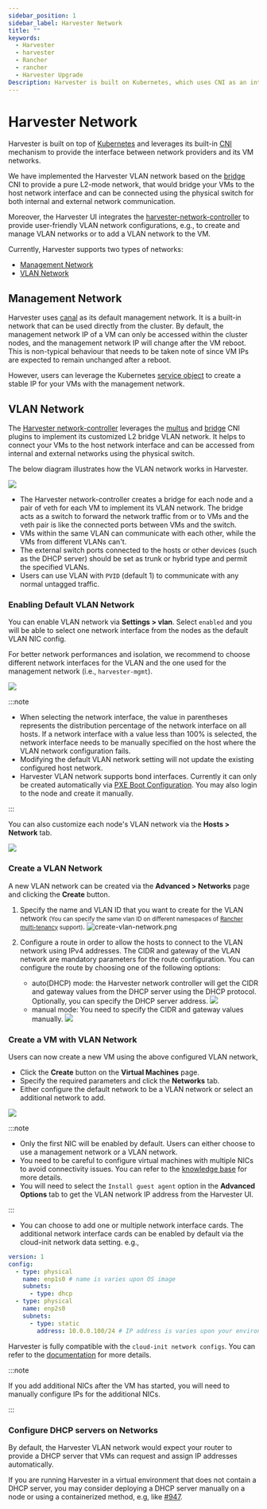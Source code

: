 ```yaml
---
sidebar_position: 1
sidebar_label: Harvester Network
title: ""
keywords:
  - Harvester
  - harvester
  - Rancher
  - rancher
  - Harvester Upgrade
Description: Harvester is built on Kubernetes, which uses CNI as an interface between network providers and Kubernetes pod networking. Naturally, we implement the Harvester network based on CNI. Moreover, the Harvester UI integrates the Harvester network to provide a user-friendly way to configure networks for VMs.
---
```


# Harvester Network

Harvester is built on top of [Kubernetes](https://kubernetes.io/) and leverages its built-in [CNI](https://github.com/containernetworking/cni) mechanism to provide the interface between network providers and its VM networks. 

We have implemented the Harvester VLAN network based on the [bridge](https://www.cni.dev/plugins/current/main/bridge/) CNI to provide a pure L2-mode network, that would bridge your VMs to the host network interface and can be connected using the physical switch for both internal and external network communication. 

Moreover, the Harvester UI integrates the [harvester-network-controller](https://github.com/harvester/network-controller-harvester) to provide user-friendly VLAN network configurations, e.g., to create and manage VLAN networks or to add a VLAN network to the VM. 

Currently, Harvester supports two types of networks:

- [Management Network](#management-network)
- [VLAN Network](#vlan-network)


## Management Network

Harvester uses [canal](https://projectcalico.docs.tigera.io/getting-started/kubernetes/flannel/flannel) as its default management network. It is a built-in network that can be used directly from the cluster. 
By default, the management network IP of a VM can only be accessed within the cluster nodes, and the management network IP will change after the VM reboot. This is non-typical behaviour that needs to be taken note of since VM IPs are expected to remain unchanged after a reboot.

However, users can leverage the Kubernetes [service object](https://kubevirt.io/user-guide/virtual_machines/service_objects/) to create a stable IP for your VMs with the management network.


## VLAN Network

The [Harvester network-controller](https://github.com/harvester/harvester-network-controller) leverages the [multus](https://github.com/k8snetworkplumbingwg/multus-cni) and [bridge](https://www.cni.dev/plugins/current/main/bridge/) CNI plugins to implement its customized L2 bridge VLAN network. It helps to connect your VMs to the host network interface and can be accessed from internal and external networks using the physical switch.

The below diagram illustrates how the VLAN network works in Harvester.

  ![](./assets/vlan-case.png)

- The Harvester network-controller creates a bridge for each node and a pair of veth for each VM to implement its VLAN network. The bridge acts as a switch to forward the network traffic from or to VMs and the veth pair is like the connected ports between VMs and the switch.
- VMs within the same VLAN can communicate with each other, while the VMs from different VLANs can't.
- The external switch ports connected to the hosts or other devices (such as the DHCP server) should be set as trunk or hybrid type and permit the specified VLANs.
- Users can use VLAN with `PVID` (default 1) to communicate with any normal untagged traffic.

### Enabling Default VLAN Network

You can enable VLAN network via **Settings > vlan**. Select `enabled` and you will be able to select one network interface from the nodes as the default VLAN NIC config.

For better network performances and isolation, we recommend to choose different network interfaces for the VLAN and the one used for the management network (i.e., `harvester-mgmt`).


![](assets/enable-vlan.png)

:::note

- When selecting the network interface, the value in parentheses represents the distribution percentage of the network interface on all hosts. If a network interface with a value less than 100% is selected, the network interface needs to be manually specified on the host where the VLAN network configuration fails.
- Modifying the default VLAN network setting will not update the existing configured host network.
- Harvester VLAN network supports bond interfaces. Currently it can only be created automatically via [PXE Boot Configuration](../install/harvester-configuration.md#installnetworks). You may also login to the node and create it manually.

:::

You can also customize each node's VLAN network via the **Hosts > Network** tab.

  ![](assets/node-network-configuration.png)

### Create a VLAN Network

A new VLAN network can be created via the **Advanced > Networks** page and clicking the **Create** button.

 1. Specify the name and VLAN ID that you want to create for the VLAN network <small>(You can specify the same vlan ID on different namespaces of [Rancher multi-tenancy](../rancher/virtualization-management.md#multi-tenancy) support)</small>.
   ![create-vlan-network.png](assets/create-network.png)
  
 2. Configure a route in order to allow the hosts to connect to the VLAN network using IPv4 addresses. The CIDR and gateway of the VLAN network are mandatory parameters for the route configuration.  You can configure the route by choosing one of the following options:
    - auto(DHCP) mode: the Harvester network controller will get the CIDR and gateway values from the DHCP server using the DHCP protocol. Optionally, you can specify the DHCP server address.
      ![](assets/create-network-auto.png)
    - manual mode: You need to specify the CIDR and gateway values manually.
      ![](assets/create-network-manual.png)

### Create a VM with VLAN Network
Users can now create a new VM using the above configured VLAN network,

- Click the **Create** button on the **Virtual Machines** page.
- Specify the required parameters and click the **Networks** tab.
- Either configure the default network to be a VLAN network or select an additional network to add.

![](./assets/vm-network-configuration.png)

:::note

- Only the first NIC will be enabled by default. Users can either choose to use a management network or a VLAN network. 
- You need to be careful to configure virtual machines with multiple NICs to avoid connectivity issues. You can refer to the [knowledge base](https://harvesterhci.io/kb/multiple-nics-vm-connectivity) for more details.
- You will need to select the `Install guest agent` option in the **Advanced Options** tab to get the VLAN network IP address from the Harvester UI.

:::

- You can choose to add one or multiple network interface cards. The additional network interface cards can be enabled by default via the cloud-init network data setting. e.g.,
```YAML
version: 1
config:
  - type: physical
    name: enp1s0 # name is varies upon OS image
    subnets:
      - type: dhcp
  - type: physical
    name: enp2s0
    subnets:
      - type: static
        address: 10.0.0.100/24 # IP address is varies upon your environment
```
Harvester is fully compatible with the `cloud-init network configs`. You can refer to the [documentation](https://cloudinit.readthedocs.io/en/latest/topics/network-config-format-v2.html) for more details.

:::note

If you add additional NICs after the VM has started, you will need to manually configure IPs for the additional NICs.

:::

### Configure DHCP servers on Networks

By default, the Harvester VLAN network would expect your router to provide a DHCP server that VMs can request and assign IP addresses automatically.

If you are running Harvester in a virtual environment that does not contain a DHCP server, you may consider deploying a DHCP server manually on a node or using a containerized method, e.g, like [#947](https://github.com/harvester/harvester/issues/947). 
